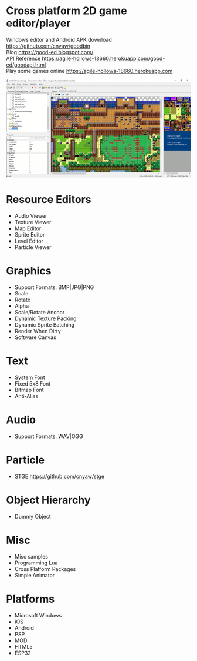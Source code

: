 # Cross platform 2D game editor/player

Windows editor and Android APK download https://github.com/cnyaw/goodbin <br/>
Blog https://good-ed.blogspot.com/ <br/>
API Reference https://agile-hollows-18660.herokuapp.com/good-ed/goodapi.html <br/>
Play some games online https://agile-hollows-18660.herokuapp.com

![ed](gooded.png)

# Resource Editors
* Audio Viewer
* Texture Viewer
* Map Editor
* Sprite Editor
* Level Editor
* Particle Viewer

# Graphics
* Support Formats: BMP|JPG|PNG
* Scale
* Rotate
* Alpha
* Scale/Rotate Anchor
* Dynamic Texture Packing
* Dynamic Sprite Batching
* Render When Dirty
* Software Canvas

# Text
* System Font
* Fixed 5x8 Font
* Bitmap Font
* Anti-Alias

# Audio
* Support Formats: WAV|OGG

# Particle
* STGE https://github.com/cnyaw/stge

# Object Hierarchy
* Dummy Object

# Misc
* Misc samples
* Programming Lua
* Cross Platform Packages
* Simple Animator

# Platforms
* Microsoft Windows
* iOS
* Android
* PSP
* MOD
* HTML5
* ESP32
